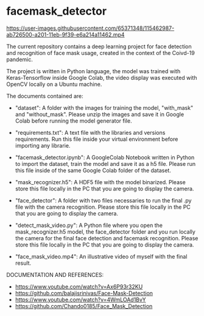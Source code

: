# facemask_detector

https://user-images.githubusercontent.com/65371348/115462987-ab726500-a201-11eb-9f39-e6a214a11462.mp4


The current repository contains a deep learning project for face detection and recognition of face mask usage, created in the context of the Coivd-19 pandemic.

The project is written in Python language, the model was trained with Keras-Tensorflow inside Google Colab, the video display was executed with OpenCV locally on a Ubuntu machine.

The documents contained are:

- "dataset": A folder with the images for training the model, "with_mask" and "without_mask". Please unzip the images and save it in Google Colab before running the model generator file.

- "requirements.txt": A text file with the libraries and versions requirements. Run this file inside your virtual environment before importing any librarie.

- "facemask_detector.ipynb": A GoogleColab Notebook written in Python to import the dataset, train the model and save it as a h5 file. Please run this file inside of the same Google Colab folder of the dataset.

- "mask_recognizer.h5": A HDF5 file with the model binarized. Please store this file locally in the PC that you are going to display the camera.

- "face_detector": A folder with two files necessaries to run the final .py file with the camera recognition. Please store this file locally in the PC that you are going to display the camera.

- "detect_mask_video.py": A Python file where you open the mask_recognizer.h5 model, the face_detector folder and you run locally the camera for the final face detection and facemask recognition. Please store this file locally in the PC that you are going to display the camera.

- "face_mask_video.mp4": An illustrative video of myself with the final result.



DOCUMENTATION AND REFERENCES:

- https://www.youtube.com/watch?v=Ax6P93r32KU
- https://github.com/balajisrinivas/Face-Mask-Detection
- https://www.youtube.com/watch?v=4WmLOAd1BvY
- https://github.com/Chando0185/Face_Mask_Detection

